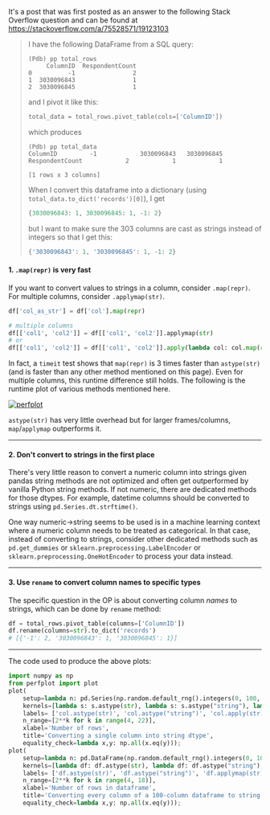 It's a post that was first posted as an answer to the following Stack Overflow question and can be found at https://stackoverflow.com/a/75528571/19123103

> I have the following DataFrame from a SQL query:
> ```none
> (Pdb) pp total_rows
>      ColumnID  RespondentCount
> 0          -1                2
> 1  3030096843                1
> 2  3030096845                1
> ```
> and I pivot it like this:
> ```python
> total_data = total_rows.pivot_table(cols=['ColumnID'])
> ```
> which produces
> ```none
> (Pdb) pp total_data
> ColumnID         -1            3030096843   3030096845
> RespondentCount            2            1            1
> 
> [1 rows x 3 columns]
> ```
> When I convert this dataframe into a dictionary (using `total_data.to_dict('records')[0]`), I get
> ```python
> {3030096843: 1, 3030096845: 1, -1: 2}
> ```
> but I want to make sure the 303 columns are cast as strings instead of integers so that I get this:
> ```python
> {'3030096843': 1, '3030096845': 1, -1: 2}
> ```


#### 1. `.map(repr)` is very fast

If you want to convert values to strings in a column, consider `.map(repr)`. For multiple columns, consider `.applymap(str)`.
```python
df['col_as_str'] = df['col'].map(repr)

# multiple columns
df[['col1', 'col2']] = df[['col1', 'col2']].applymap(str)
# or
df[['col1', 'col2']] = df[['col1', 'col2']].apply(lambda col: col.map(repr))
```

In fact, a `timeit` test shows that `map(repr)` is 3 times faster than `astype(str)` (and is faster than any other method mentioned on this page). Even for multiple columns, this runtime difference still holds. The following is the runtime plot of various methods mentioned here.

[![perfplot][1]][1]

`astype(str)` has very little overhead but for larger frames/columns, `map`/`applymap` outperforms it. 


---

#### 2. Don't convert to strings in the first place

There's very little reason to convert a numeric column into strings given pandas string methods are not optimized and often get outperformed by vanilla Python string methods. If not numeric, there are dedicated methods for those dtypes. For example, datetime columns should be converted to strings using `pd.Series.dt.strftime()`. 

One way numeric->string seems to be used is in a machine learning context where a numeric column needs to be treated as categorical. In that case, instead of converting to strings, consider other dedicated methods such as `pd.get_dummies` or `sklearn.preprocessing.LabelEncoder` or `sklearn.preprocessing.OneHotEncoder` to process your data instead.

 
---

#### 3. Use `rename` to convert column names to specific types

The specific question in the OP is about converting column _names_ to strings, which can be done by `rename` method:
```python
df = total_rows.pivot_table(columns=['ColumnID'])
df.rename(columns=str).to_dict('records')
# [{'-1': 2, '3030096843': 1, '3030096845': 1}]
```

---


The code used to produce the above plots:
```python
import numpy as np
from perfplot import plot
plot(
    setup=lambda n: pd.Series(np.random.default_rng().integers(0, 100, size=n)),
    kernels=[lambda s: s.astype(str), lambda s: s.astype("string"), lambda s: s.apply(str), lambda s: s.map(str), lambda s: s.map(repr)],
    labels= ['col.astype(str)', 'col.astype("string")', 'col.apply(str)', 'col.map(str)', 'col.map(repr)'],
    n_range=[2**k for k in range(4, 22)],
    xlabel='Number of rows',
    title='Converting a single column into string dtype',
    equality_check=lambda x,y: np.all(x.eq(y)));
plot(
    setup=lambda n: pd.DataFrame(np.random.default_rng().integers(0, 100, size=(n, 100))),
    kernels=[lambda df: df.astype(str), lambda df: df.astype("string"), lambda df: df.applymap(str), lambda df: df.apply(lambda col: col.map(repr))],
    labels= ['df.astype(str)', 'df.astype("string")', 'df.applymap(str)', 'df.apply(lambda col: col.map(repr))'],
    n_range=[2**k for k in range(4, 18)],
    xlabel='Number of rows in dataframe',
    title='Converting every column of a 100-column dataframe to string dtype',
    equality_check=lambda x,y: np.all(x.eq(y)));
```


  [1]: https://i.stack.imgur.com/cr3dc.png